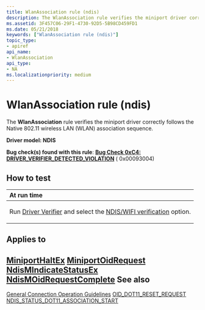 ```yaml
---
title: WlanAssociation rule (ndis)
description: The WlanAssociation rule verifies the miniport driver correctly follows the Native 802.11 wireless LAN (WLAN) association sequence.
ms.assetid: 3F457C06-29F1-4730-92D5-5B98CD459FD1
ms.date: 05/21/2018
keywords: ["WlanAssociation rule (ndis)"]
topic_type:
- apiref
api_name:
- WlanAssociation
api_type:
- NA
ms.localizationpriority: medium
---
```


# WlanAssociation rule (ndis)


The **WlanAssociation** rule verifies the miniport driver correctly follows the Native 802.11 wireless LAN (WLAN) association sequence.

**Driver model: NDIS**

**Bug check(s) found with this rule**: [**Bug Check 0xC4: DRIVER\_VERIFIER\_DETECTED\_VIOLATION**](../debugger/bug-check-0xc4--driver-verifier-detected-violation.md) ( 0x00093004)


How to test
-----------

<table>
<colgroup>
<col width="100%" />
</colgroup>
<thead>
<tr class="header">
<th align="left">At run time</th>
</tr>
</thead>
<tbody>
<tr class="odd">
<td align="left"><p>Run <a href="https://docs.microsoft.com/windows-hardware/drivers/devtest/driver-verifier" data-raw-source="[Driver Verifier](./driver-verifier.md)">Driver Verifier</a> and select the <a href="https://docs.microsoft.com/windows-hardware/drivers/devtest/ndis-wifi-verification" data-raw-source="[NDIS/WIFI verification](./ndis-wifi-verification.md)">NDIS/WIFI verification</a> option.</p></td>
</tr>
</tbody>
</table>

 

Applies to
----------

[**MiniportHaltEx**](/windows-hardware/drivers/ddi/ndis/nc-ndis-miniport_halt)
[**MiniportOidRequest**](/windows-hardware/drivers/ddi/ndis/nc-ndis-miniport_oid_request)
[**NdisMIndicateStatusEx**](/windows-hardware/drivers/ddi/ndis/nf-ndis-ndismindicatestatusex)
[**NdisMOidRequestComplete**](/windows-hardware/drivers/ddi/ndis/nf-ndis-ndismoidrequestcomplete)
See also
--------

[General Connection Operation Guidelines](/previous-versions/windows/hardware/wireless/general-connection-operation-guidelines)
[OID\_DOT11\_RESET\_REQUEST](/previous-versions/windows/hardware/wireless/oid-dot11-reset-request)
[NDIS\_STATUS\_DOT11\_ASSOCIATION\_START](/previous-versions/windows/hardware/wireless/ndis-status-dot11-association-start)
 

